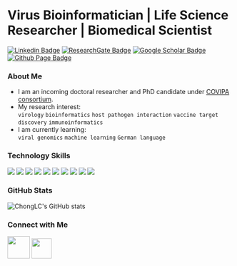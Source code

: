 # Virus Bioinformatician | Life Science Researcher | Biomedical Scientist

[![Linkedin Badge](https://img.shields.io/badge/LI-Li_Chuin_Chong-informational?style=flat&logo=linkedin&color=0A66C2&link=https://www.linkedin.com/in/lichuinchong/)](https://www.linkedin.com/in/lichuinchong/)
[![ResearchGate Badge](https://img.shields.io/badge/RG-Li_Chuin_Chong-informational?style=flat&logo=ResearchGate&logoColor=white&color=00CCBB&link=https://www.researchgate.net/profile/Li-Chong-5)](https://www.researchgate.net/profile/Li-Chong-5)
[![Google Scholar Badge](https://img.shields.io/badge/GS-Li_Chuin_Chong-informational?style=flat&logo=GoogleScholar&logoColor=white&color=4285F4&link=https://scholar.google.com/citations?hl=en&user=NSDlr5IAAAAJ)](https://scholar.google.com/citations?user=NSDlr5IAAAAJ&hl=en)
[![Github Page Badge](https://img.shields.io/badge/Github.io-Chong's_Portfolio-informational?style=flat&logo=Github&logoColor=white&color=4285F4&link=https://chonglc.github.io/)](https://chonglc.github.io/)

### About Me
* I am an incoming doctoral researcher and PhD candidate under [COVIPA consortium](https://www.dkfz.de/en/covipa/subproject4.html).
* My research interest: <br>
  `virology` `bioinformatics` `host pathogen interaction` `vaccine target discovery` `immunoinformatics`
* I am currently learning: <br>
  `viral genomics` `machine learning` `German language`

### Technology Skills
![](https://img.shields.io/badge/OS-Windows-informational?style=flat&logo=Windows&logoColor=white&color=007ACC)
![](https://img.shields.io/badge/IDE-Jupyter-informational?style=flat&logo=Jupyter&logoColor=white&color=F37626)
![](https://img.shields.io/badge/IDE-Google_Colab-informational?style=flat&logo=GoogleColab&logoColor=white&color=F9AB00)
![](https://img.shields.io/badge/IDE-R_Studio-informational?style=flat&logo=RStudio&logoColor=white&color=75AADB)
![](https://img.shields.io/badge/Language-Python-informational?style=flat&logo=Python&logoColor=white&color=3776AB)
![](https://img.shields.io/badge/Language-R-informational?style=flat&logo=R&logoColor=white&color=276DC3)
![](https://img.shields.io/badge/Language-Bash-informational?style=flat&logo=GNUBash&logoColor=white&color=4EAA25)
![](https://img.shields.io/badge/EDA-Pandas-informational?style=flat&logo=Pandas&logoColor=white&color=150458)
![](https://img.shields.io/badge/EDA-NumPy-informational?style=flat&logo=Numpy&logoColor=white&color=013243)
![](https://img.shields.io/badge/EDA-R_ggplot2-informational?style=flat&logo=R&logoColor=white&color=276DC3)

### GitHub Stats
![ChongLC's GitHub stats](https://github-readme-stats.vercel.app/api?username=ChongLC&hide=prs,issues&show_icons=true&theme=radical)

### Connect with Me
<p align="left">
<a href="https://www.linkedin.com/in/lichuinchong/"><img height="50" src="https://user-images.githubusercontent.com/51225708/138564863-c89c00b3-bed0-4b2b-b89f-4bd85a68cd73.png"></a>
<a href="https://twitter.com/lichuin_chong"><img height="45" src="https://user-images.githubusercontent.com/51225708/138565049-003ac47d-f63a-4933-934d-5cfb15db4660.png"></a>
</p>

<!--
#Fancy Typing
[![Typing SVG](https://readme-typing-svg.herokuapp.com?font=Montserrat+Black&color=%2336BCF7&size=30&vCenter=true&lines=Virus+Bioinformatician;Life+Science+Researcher;Biomedical+Scientist)](https://git.io/typing-svg)

#Alternative
[![Twitter Badge](https://img.shields.io/badge/-@lichuin_chong-1ca0f1?style=flat-square&labelColor=1ca0f1&logo=twitter&logoColor=white&link=https://twitter.com/lichuin_chong)](https://twitter.com/lichuin_chong)
![Top Langs](https://github-readme-stats.vercel.app/api/top-langs/?username=ChongLC&&hide=html&title_color=FF4595&text_color=c9cacc&icon_color=2bbc8a&bg_color=1d1f21&langs_count=3)

<a href="https://github.com/ChongLC/ChongLC">
  <img align="left" src="https://github-readme-stats.vercel.app/api/top-langs/?username=ChongLC&&hide=html&title_color=ffffff&text_color=c9cacc&icon_color=2bbc8a&bg_color=1d1f21&langs_count=3" />
</a>
-->

<!-- Resources -->
<!-- Icons: https://simpleicons.org/ -->
<!-- GitHub Stats: https://github.com/anuraghazra/github-readme-stats -->
<!-- Emojis: https://emojipedia.org/emoji/ -->
<!-- HTML Emojis: https://www.fileformat.info/index.htm -->
<!-- Shields: https://shields.io/ -->
